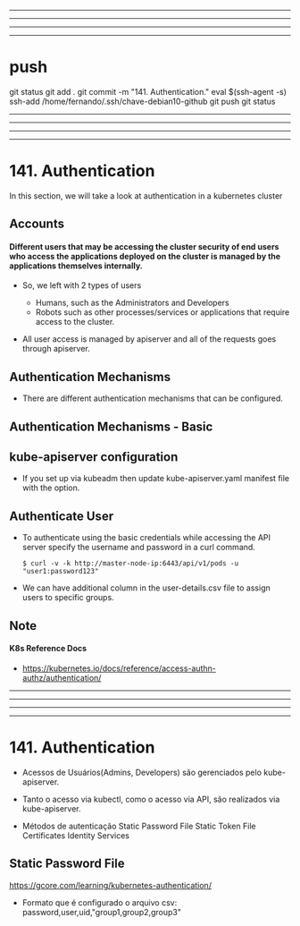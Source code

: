 
------------------------------------------------------------------------------------------------------------------------------------------------------
------------------------------------------------------------------------------------------------------------------------------------------------------
------------------------------------------------------------------------------------------------------------------------------------------------------
------------------------------------------------------------------------------------------------------------------------------------------------------
# push

git status
git add .
git commit -m "141. Authentication."
eval $(ssh-agent -s)
ssh-add /home/fernando/.ssh/chave-debian10-github
git push
git status



------------------------------------------------------------------------------------------------------------------------------------------------------
------------------------------------------------------------------------------------------------------------------------------------------------------
------------------------------------------------------------------------------------------------------------------------------------------------------
------------------------------------------------------------------------------------------------------------------------------------------------------
# 141. Authentication
  
In this section, we will take a look at authentication in a kubernetes cluster

## Accounts

  
#### Different users that may be accessing the cluster security of end users who access the applications deployed on the cluster is managed by the applications themselves internally.

 
- So, we left with 2 types of users
  - Humans, such as the Administrators and Developers
  - Robots such as other processes/services or applications that require access to the cluster.
  

  
- All user access is managed by apiserver and all of the requests goes through apiserver.
 
  
## Authentication Mechanisms
- There are different authentication mechanisms that can be configured.

  
## Authentication Mechanisms - Basic
  
  
## kube-apiserver configuration
- If you set up via kubeadm then update kube-apiserver.yaml manifest file with the option.
  
  
## Authenticate User

- To authenticate using the basic credentials while accessing the API server specify the username and password in a curl command.
  ```
  $ curl -v -k http://master-node-ip:6443/api/v1/pods -u "user1:password123"
  ```
  
- We can have additional column in the user-details.csv file to assign users to specific groups.

  
## Note
 
  
  
#### K8s Reference Docs
- https://kubernetes.io/docs/reference/access-authn-authz/authentication/ 
  
  



------------------------------------------------------------------------------------------------------------------------------------------------------
------------------------------------------------------------------------------------------------------------------------------------------------------
------------------------------------------------------------------------------------------------------------------------------------------------------
------------------------------------------------------------------------------------------------------------------------------------------------------
# 141. Authentication


- Acessos de Usuários(Admins, Developers) são gerenciados pelo kube-apiserver.

- Tanto o acesso via kubectl, como o acesso via API, são realizados via kube-apiserver.

- Métodos de autenticação
    Static Password File
    Static Token File
    Certificates
    Identity Services


## Static Password File
https://gcore.com/learning/kubernetes-authentication/

- Formato que é configurado o arquivo csv:
password,user,uid,"group1,group2,group3"


